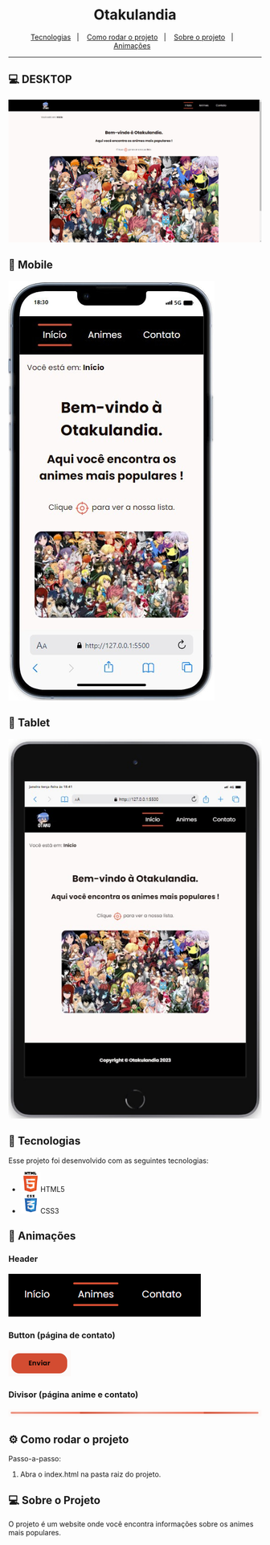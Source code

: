 <h1 align="center"> Otakulandia </h1>

<div align="center">
  <a href="#-tecnologias">Tecnologias</a>&nbsp;&nbsp;&nbsp;|&nbsp;&nbsp;&nbsp;
    <a href="#-como-rodar-o-projeto">Como rodar o projeto</a>&nbsp;&nbsp;&nbsp;|&nbsp;&nbsp;&nbsp;
  <a href="#-sobre-o-projeto">Sobre o projeto</a>&nbsp;&nbsp;&nbsp;|&nbsp;&nbsp;&nbsp;
  <a href="#-animações">Animações</a>&nbsp;&nbsp;&nbsp;
</div>

<hr />

## 💻 DESKTOP

<div align="center" style="margin-top: 20px;">
  <img alt="landing page do site" src="./assets/new-images/landing-page-desktop.jpg"/>
</div>

## 📱 Mobile

<div style="margin-top: 20px;">
  <img alt="landing page do site" src="./assets/new-images/landing-page-mobile.jpg"/>
</div>

## 📱 Tablet

<div style="margin-top: 20px;">
  <img alt="landing page do site" src="./assets/new-images/landing-page-tablet.jpg"/>
</div>

## 🚀 Tecnologias

Esse projeto foi desenvolvido com as seguintes tecnologias:

- <img alt="html5" width="40px" src="./assets/new-images/html.png">HTML5</img>
- <img alt="css3" width="40px" src="./assets/new-images/css.png">CSS3</img>

## 🥳 Animações

### Header

<div style="margin-top: 20px;">
  <img alt="landing page do site" src="./assets/gifs/header-animation.gif"/>
</div>

### Button (página de contato)

<div style="margin-top: 20px;">
  <img alt="landing page do site" src="./assets/gifs/button-animation.gif"/>
</div>

### Divisor (página anime e contato)

<div style="margin-top: 20px;">
  <img alt="landing page do site" src="./assets/gifs/divisor-animation.gif"/>
</div>

## ⚙️ Como rodar o projeto

Passo-a-passo:

1. Abra o index.html na pasta raiz do projeto.

## 💻 Sobre o Projeto

O projeto é um website onde você encontra informações sobre os animes mais populares.

